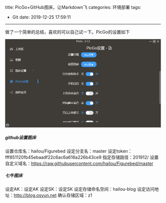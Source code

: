 title: PicGo+GitHub图床，让Markdown飞
categories: 环境部署
tags:
  - Git
date: 2019-12-25 17:59:11

---
做了一个简单的总结，喜欢的可以自己试一下。PicGo的设置如下

<!-- more -->

![](https://raw.githubusercontent.com/hailou/Figurebed/master/201912/20191225180540.png)
##### github设置图床
设置仓库名：hailou/Figurebed
设定分支名：master
设定token：fff851120fb45ebaadf22c6ac6a616a226b43ce9
指定存储路径：201912/
设置自定义域名：https://raw.githubusercontent.com/hailou/Figurebed/master

##### 七牛图床
设定AK：设定AK
设定SK：设定SK
设定存储命名空间：hailou-blog
设定访问地址：http://blog.osyun.net
确认存储区域：z1